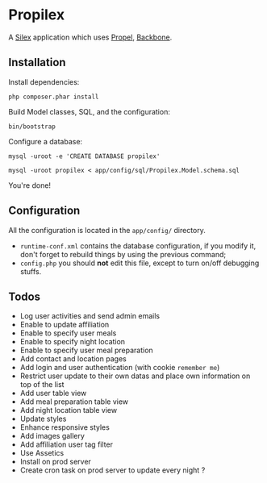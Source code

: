 Propilex
========

A [Silex](http://silex.sensiolabs.org) application which uses [Propel](http://propelorm.org), [Backbone](http://backbonejs.org/).


Installation
------------

Install dependencies:

    php composer.phar install


Build Model classes, SQL, and the configuration:

    bin/bootstrap


Configure a database:

    mysql -uroot -e 'CREATE DATABASE propilex'

    mysql -uroot propilex < app/config/sql/Propilex.Model.schema.sql


You're done!


Configuration
-------------

All the configuration is located in the `app/config/` directory.

* `runtime-conf.xml` contains the database configuration, if you modify it, don't forget to rebuild things by using the previous command;
* `config.php` you should **not** edit this file, except to turn on/off debugging stuffs.


Todos
-------

* Log user activities and send admin emails
* Enable to update affiliation
* Enable to specify user meals
* Enable to specify night location
* Enable to specify user meal preparation
* Add contact and location pages
* Add login and user authentication (with cookie `remember me`)
* Restrict user update to their own datas and place own information on top of the list
* Add user table view
* Add meal preparation table view
* Add night location table view
* Update styles
* Enhance responsive styles
* Add images gallery
* Add affiliation user tag filter
* Use Assetics
* Install on prod server
* Create cron task on prod server to update every night ?